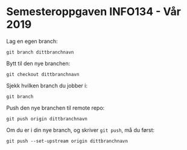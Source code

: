 # Semesteroppgaven INFO134 - Vår 2019

Lag en egen branch:
```
git branch dittbranchnavn
```

Bytt til den nye branchen:
```
git checkout dittbranchnavn
```

Sjekk hvilken branch du jobber i:
```
git branch
```

Push den nye branchen til remote repo:
```
git push origin dittbranchnavn
```

Om du er i din nye branch, og skriver `git push`, må du først:
```
git push --set-upstream origin dittbranchnavn
```